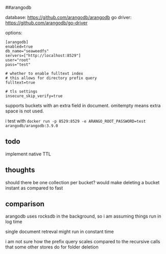 ##arangodb

database: https://github.com/arangodb/arangodb
go driver: https://github.com/arangodb/go-driver


options:

```
[arangodb]
enabled=true
db_name="seaweedfs"
servers=["http://localhost:8529"]
user="root"
pass="test"

# whether to enable fulltext index
# this allows for directory prefix query
fulltext=true

# tls settings
insecure_skip_verify=true
```

supports buckets with an extra field in document.
omitempty means extra space is not used.

i test with
`docker run -p 8529:8529 -e ARANGO_ROOT_PASSWORD=test arangodb/arangodb:3.9.0`


## todo

implement native TTL


## thoughts

should there be one collection per bucket? would make deleting a bucket instant as compared to fast


## comparison

arangodb uses rocksdb in the background, so i am assuming things run in log time

single document retreval might run in constant time

i am not sure how the prefix query scales compared to the recursive calls that some other stores do for folder deletion
